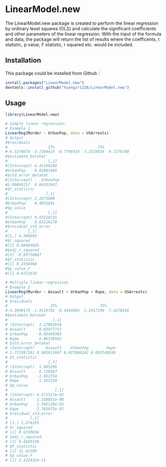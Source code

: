 # LinearModel.new
The LinearModel.new package is created to perform the linear regression by ordinary least squares (OLS) and calculate the significant coefficients and other parameters of the linear regression. With the input of the formula and data, the package will return the list of results where the coefficents, t statistic, p value, F statistic, r squared etc. would be included. 
## Installation
This package could be installed from Github：
```r
install.packages("LinearModel.new")
devtools::install_github("huangzr1228/LinearModel.new")
```
## Usage
```r
library(LinearModel.new)

# Simple linear regression:
# Example 1
LinearReg(Murder ~ UrbanPop, data = USArrests)
# Output
#$residuals
#                  25%                   75%            
#-6.5370674 -3.7360419 -0.7790319  3.3319958  9.7279780 
#$estimate_betahat
#                  [,1]
#(Intercept) 6.41594246
#UrbanPop    0.02093466
#$std_error_betahat
#(Intercept)    UrbanPop 
#2.90669257  0.04332647 
#$t_statistic
#                 [,1]
#(Intercept) 2.2073000
#UrbanPop    0.4831841
#$p_value
#                  [,1]
#(Intercept) 0.03210725
#UrbanPop    0.63116178
#$residual_std_error
#         [,1]
#[1,] 4.389983
#$r_squared
#[1] 0.00484035
#$adj_r_squared
#[1] -0.03750687
#$F_statistic
#[1] 0.2334668
#$p_value_F
#[1] 0.6311618

# Multiple linear regression
# Example 2
LinearReg(Murder ~ Assault + UrbanPop + Rape, data = USArrests)
# Output
# $residuals
#                   25%                   75%            
#-4.3990175 -1.9126792 -0.3443603  1.2557190  7.4278916 
#$estimate_betahat
#                    [,1]
# (Intercept)  3.27663918
# Assault      0.03977717
# UrbanPop    -0.05469363
# Rape         0.06139942
# $std_error_betahat
# (Intercept)     Assault    UrbanPop        Rape 
# 1.737997161 0.005911667 0.027880242 0.055740249 
# $t_statistic
#                  [,1]
# (Intercept)  1.885296
# Assault      6.728587
# UrbanPop    -1.961734
# Rape         1.101528
# $p_value
#                     [,1]
# (Intercept) 6.571517e-02
# Assault     2.328851e-08
# UrbanPop    5.586128e-02
# Rape        2.763975e-01
# $residual_std_error
#          [,1]
# [1,] 2.574255
# $r_squared
# [1] 0.6720656
# $adj_r_squared
# [1] 0.6429159
# $F_statistic
# [1] 31.42399
# $p_value_F
# [1] 3.322431e-11
```
